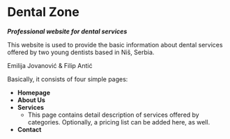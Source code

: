 # Dental Zone
***Professional website for dental services***

This website is used to provide the basic information about dental services offered by two young dentists based in Niš, Serbia. 

Emilija Jovanović & Filip Antić

Basically, it consists of four simple pages:
- **Homepage**
- **About Us** 
- **Services** 
  -  This page contains detail description of services offered by categories. Optionally, a pricing list can be added here, as well.
- **Contact**
